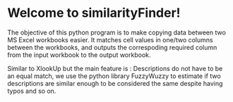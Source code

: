 # Welcome to similarityFinder!

The objective of this python program is to make copying data between two MS Excel workbooks easier. It matches cell values in one/two columns between the workbooks, and outputs the correspoding required column from the input workbook to the output workbook.

Similar to XlookUp but the main feature is : Descriptions do not have to be an equal match, we use the python library FuzzyWuzzy to estimate if two descriptions are similar enough to be considered the same despite having typos and so on.
